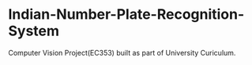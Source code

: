 # Indian-Number-Plate-Recognition-System
Computer Vision Project(EC353) built as part of University Curiculum.
